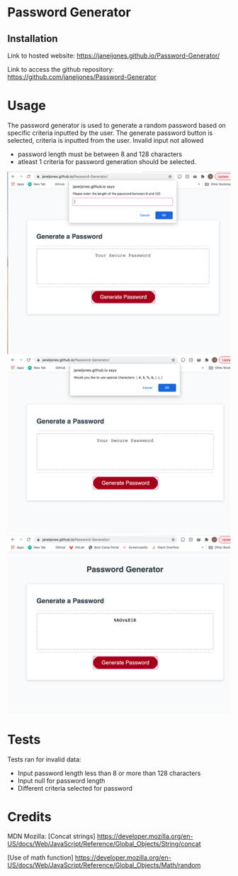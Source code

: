 # Password Generator

## Installation
Link to hosted website:
https://janeijones.github.io/Password-Generator/

Link to access the github repository:
https://github.com/janeijones/Password-Generator

# Usage

The password generator is used to generate a random password based on specific criteria inputted by the user. 
The generate password button is selected, criteria is inputted from the user. 
Invalid input not allowed
 - password length must be between 8 and 128 characters
 - atleast 1 criteria for password generation should be selected.

 ![The user is prompted for password](./Assets/Images/PasswordPrompt.png)
 ![User inputs criteria](./Assets/Images/CriteriaPrompt.png)
 ![Password generated based on criteria selected](./Assets/Images/SamplePassword.png)
 
 # Tests

Tests ran for invalid data:
 - Input password length less than 8 or more than 128 characters
 - Input null for password length
 - Different criteria selected for password 

 # Credits

MDN Mozilla: 
[Concat strings]
 https://developer.mozilla.org/en-US/docs/Web/JavaScript/Reference/Global_Objects/String/concat

[Use of math function]
 https://developer.mozilla.org/en-US/docs/Web/JavaScript/Reference/Global_Objects/Math/random











